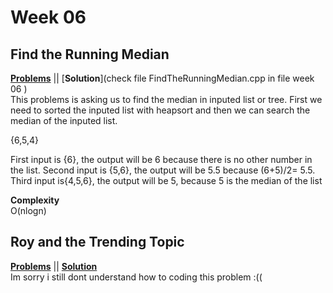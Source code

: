 # Week 06

## Find the Running Median
[**Problems**](https://www.hackerrank.com/challenges/ctci-find-the-running-median/problem) || [**Solution**](check file FindTheRunningMedian.cpp in file week 06 )\
This problems is asking us to find the median in inputed list or tree. First we need to sorted the inputed list with heapsort 
and then we can search the median of the inputed list.

{6,5,4}

First input is {6}, the output will be 6 because there is no other number in the list.
Second input is {5,6}, the output will be 5.5 because (6+5)/2= 5.5.
Third input is{4,5,6}, the output will be 5, because 5 is the median of the list

**Complexity**<br>
O(nlogn)

## Roy and the Trending Topic
[**Problems**](https://www.hackerearth.com/practice/data-structures/trees/heapspriority-queues/practice-problems/algorithm/roy-and-trending-topics-1/) || [**Solution**]()\
Im sorry i still dont understand how to coding this problem :(( 
